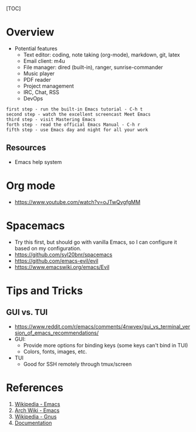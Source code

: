 [TOC]

# Overview

- Potential features
    + Text editor: coding, note taking (org-mode), markdown, git, latex
    + Email client: m4u
    + File manager: dired (built-in), ranger, sunrise-commander
    + Music player
    + PDF reader
    + Project management
    + IRC, Chat, RSS
    + DevOps

```
first step - run the built-in Emacs tutorial - C-h t
second step - watch the excellent screencast Meet Emacs
third step - visit Mastering Emacs
forth step - read the official Emacs Manual - C-h r
fifth step - use Emacs day and night for all your work
```

## Resources

- Emacs help system

# Org mode

- https://www.youtube.com/watch?v=oJTwQvgfgMM

# Spacemacs

- Try this first, but should go with vanilla Emacs, so I can configure
  it based on my configuration.
- https://github.com/syl20bnr/spacemacs
- https://github.com/emacs-evil/evil
- https://www.emacswiki.org/emacs/Evil

# Tips and Tricks

## GUI vs. TUI

- https://www.reddit.com/r/emacs/comments/4nwvex/gui_vs_terminal_version_of_emacs_recommendations/
- GUI:
    + Provide more options for binding keys (some keys can't bind in
      TUI)
    + Colors, fonts, images, etc.
- TUI
    + Good for SSH remotely through tmux/screen

# References
1. [Wikipedia - Emacs][1]
2. [Arch Wiki - Emacs][2]
3. [Wikipedia - Gnus][3]
4. [Documentation][4]

[1]: https://en.wikipedia.org/wiki/Emacs "Wikipedia - Emacs"
[2]: https://wiki.archlinux.org/index.php/Emacs "Arch Wiki - Emacs"
[3]: https://en.wikipedia.org/wiki/Gnus "Wikipedia - Gnus"
[4]: https://www.gnu.org/software/emacs/documentation.html "Documentation"
